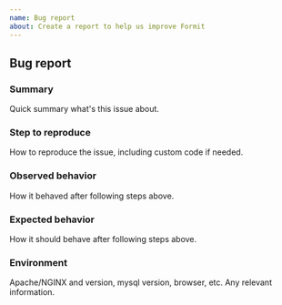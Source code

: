 ```yaml
---
name: Bug report
about: Create a report to help us improve Formit
---
```


## Bug report

### Summary

Quick summary what's this issue about.

### Step to reproduce

How to reproduce the issue, including custom code if needed.

### Observed behavior

How it behaved after following steps above.

### Expected behavior

How it should behave after following steps above.

### Environment

Apache/NGINX and version, mysql version, browser, etc. Any relevant information.